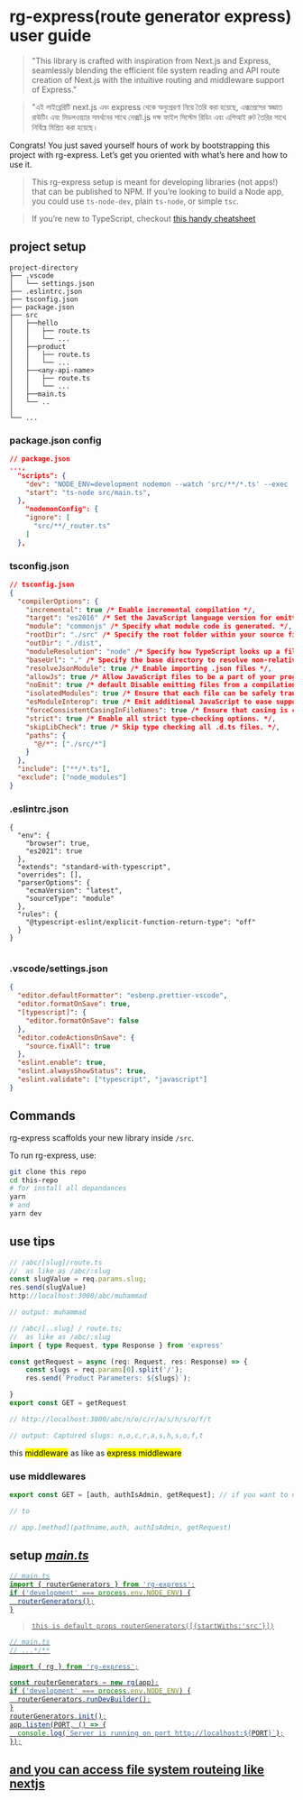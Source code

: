 # rg-express(route generator express) user guide

> "This library is crafted with inspiration from Next.js and Express, seamlessly blending the efficient file system reading and API route creation of Next.js with the intuitive routing and middleware support of Express."

> "এই লাইব্রেরিটি next.js এবং express থেকে অনুপ্রেরণা নিয়ে তৈরি করা হয়েছে, এক্সপ্রেসের স্বজ্ঞাত রাউটিং এবং মিডলওয়্যার সমর্থনের সাথে নেক্সট.js দক্ষ ফাইল সিস্টেম রিডিং এবং এপিআই রুট তৈরির সাথে নির্বিঘ্নে মিশ্রিত করা হয়েছে।

Congrats! You just saved yourself hours of work by bootstrapping this project with rg-express. Let’s get you oriented with what’s here and how to use it.

> This rg-express setup is meant for developing libraries (not apps!) that can be published to NPM. If you’re looking to build a Node app, you could use `ts-node-dev`, plain `ts-node`, or simple `tsc`.

> If you’re new to TypeScript, checkout [this handy cheatsheet](https://devhints.io/typescript)

## project setup

```
project-directory
├── .vscode
│   └── settings.json
├── .eslintrc.json
├── tsconfig.json
├── package.json
├── src
│   ├──hello
│   │   ├── route.ts
│   │   └── ...
│   ├──product
│   │   ├── route.ts
│   │   └── ...
│   ├──<any-api-name>
│   │   ├── route.ts
│   │   └── ...
│   ├──main.ts
│   └── ..
│
└── ...

```

### package.json config

```json
// package.json
...,
  "scripts": {
    "dev": "NODE_ENV=development nodemon --watch 'src/**/*.ts' --exec 'ts-node -r tsconfig-paths/register' src/main.ts",
    "start": "ts-node src/main.ts",
  },
    "nodemonConfig": {
    "ignore": [
      "src/**/_router.ts"
    ]
  },
```

### tsconfig.json

```json
// tsconfig.json
{
  "compilerOptions": {
    "incremental": true /* Enable incremental compilation */,
    "target": "es2016" /* Set the JavaScript language version for emitted JavaScript and include compatible library declarations. */,
    "module": "commonjs" /* Specify what module code is generated. */,
    "rootDir": "./src" /* Specify the root folder within your source files. */,
    "outDir": "./dist",
    "moduleResolution": "node" /* Specify how TypeScript looks up a file from a given module specifier. */,
    "baseUrl": "." /* Specify the base directory to resolve non-relative module names. */,
    "resolveJsonModule": true /* Enable importing .json files */,
    "allowJs": true /* Allow JavaScript files to be a part of your program. Use the `checkJS` option to get errors from these files. */,
    "noEmit": true /* default Disable emitting files from a compilation. */,
    "isolatedModules": true /* Ensure that each file can be safely transpiled without relying on other imports. */,
    "esModuleInterop": true /* Emit additional JavaScript to ease support for importing CommonJS modules. This enables `allowSyntheticDefaultImports` for type compatibility. */,
    "forceConsistentCasingInFileNames": true /* Ensure that casing is correct in imports. */,
    "strict": true /* Enable all strict type-checking options. */,
    "skipLibCheck": true /* Skip type checking all .d.ts files. */,
    "paths": {
      "@/*": ["./src/*"]
    }
  },
  "include": ["**/*.ts"],
  "exclude": ["node_modules"]
}
```

### .eslintrc.json

```josn
{
  "env": {
    "browser": true,
    "es2021": true
  },
  "extends": "standard-with-typescript",
  "overrides": [],
  "parserOptions": {
    "ecmaVersion": "latest",
    "sourceType": "module"
  },
  "rules": {
    "@typescript-eslint/explicit-function-return-type": "off"
  }
}


```

### .vscode/settings.json

```json
{
  "editor.defaultFormatter": "esbenp.prettier-vscode",
  "editor.formatOnSave": true,
  "[typescript]": {
    "editor.formatOnSave": false
  },
  "editor.codeActionsOnSave": {
    "source.fixAll": true
  },
  "eslint.enable": true,
  "eslint.alwaysShowStatus": true,
  "eslint.validate": ["typescript", "javascript"]
}
```

## Commands

rg-express scaffolds your new library inside `/src`.

To run rg-express, use:

```bash
git clone this repo
cd this-repo
# for install all depandances
yarn
# and
yarn dev

```

## use tips

```ts
// /abc/[slug]/route.ts
//  as like as /abc/:slug
const slugValue = req.params.slug;
res.send(slugValue)
http://localhost:3000/abc/muhammad

// output: muhammad

```

```ts
// /abc/[..slug] / route.ts;
//  as like as /abc/:slug
import { type Request, type Response } from 'express'

const getRequest = async (req: Request, res: Response) => {
    const slugs = req.params[0].split('/');
    res.send(`Product Parameters: ${slugs}`);

}
export const GET = getRequest

// http://localhost:3000/abc/n/o/c/r/a/s/h/s/o/f/t

// output: Captured slugs: n,o,c,r,a,s,h,s,o,f,t
```

this <mark>middleware</mark> as like as <mark>express middleware</mark>

### use middlewares

```ts
export const GET = [auth, authIsAdmin, getRequest]; // if you want to use middlewares

// to

// app.[method](pathname,auth, authIsAdmin, getRequest)
```

## setup <i><u>main.ts<u></i>

```ts
// main.ts
import { routerGenerators } from 'rg-express';
if ('development' === process.env.NODE_ENV) {
  routerGenerators();
}
```

> `this is default props routerGenerators([{startWiths:'src'}])`

```ts
// main.ts
// ...*/**

import { rg } from 'rg-express';

const routerGenerators = new rg(app);
if ('development' === process.env.NODE_ENV) {
  routerGenerators.runDevBuilder();
}
routerGenerators.init();
app.listen(PORT, () => {
  console.log(`Server is running on port http://localhost:${PORT}`);
});
```

## and you can access file system routeing like nextjs
